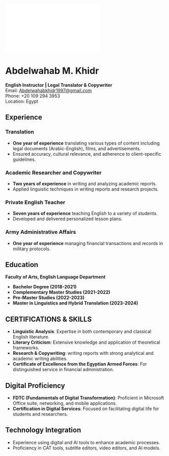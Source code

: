 
![Circular Image](README.md)

# Abdelwahab M. Khidr  
**English Instructor | Legal Translator & Copywriter**  
Email: Abdelwahabkhidr1997@gmail.com  
Phone: +20 109 294 3953  
Location: Egypt

## Experience

### Translation  
- **One year of experience** translating various types of content including legal documents (Arabic-English), films, and advertisements.
- Ensured accuracy, cultural relevance, and adherence to client-specific guidelines.

### Academic Researcher and Copywriter  
- **Two years of experience** in writing and analyzing academic reports.
- Applied linguistic techniques in writing reports and research projects.

### Private English Teacher  
- **Seven years of experience** teaching English to a variety of students.
- Developed and delivered personalized lesson plans.

### Army Administrative Affairs  
- **One year of experience** managing financial transactions and records in military protocols.

## Education 
**Faculty of Arts, English Language Department** 
- **Bachelor Degree (2018-2021)** 
- **Complementary Master Studies (2021-2022)**  
- **Pre-Master Studies (2022-2023)**  
- **Master in Linguistics and Hybrid Translation (2023-2024)**

## CERTIFICATIONS & SKILLS
- **Linguistic Analysis**: Expertise in both contemporary and classical English literature.
- **Literary Criticism**: Extensive knowledge and application of theoretical frameworks.
- **Research & Copywriting**: writing reports with strong analytical and academic writing abilities.
- **Certificate of Excellence from the Egyptian Armed Forces**: For distinguished service in financial administration.

## Digital Proficiency
- **FDTC (Fundamentals of Digital Transformation)**: Proficient in Microsoft Office suite, networking, and mobile applications.
- **Certification in Digital Services**: Focused on facilitating digital life for students and researchers.
  
## Technology Integration
- Experience using digital and AI tools to enhance academic processes.
- Proficiency in CAT tools, subtitle editors, video editors, and AI models.
